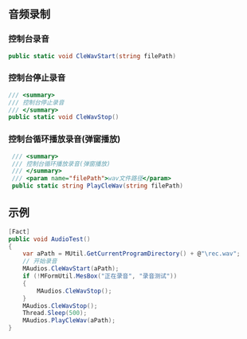 ## 音频录制

### 控制台录音

```csharp
public static void CleWavStart(string filePath)
```

###  控制台停止录音

```csharp
/// <summary>
/// 控制台停止录音
/// </summary>
public static void CleWavStop()
```

### 控制台循环播放录音(弹窗播放)

```csharp
 /// <summary>
 /// 控制台循环播放录音(弹窗播放)
 /// </summary>
 /// <param name="filePath">wav文件路径</param>
 public static string PlayCleWav(string filePath)
```

## 示例

```csharp
[Fact]
public void AudioTest()
{
    var aPath = MUtil.GetCurrentProgramDirectory() + @"\rec.wav";
    // 开始录音
    MAudios.CleWavStart(aPath);
    if (!MFormUtil.MesBox("正在录音", "录音测试"))
    {
        MAudios.CleWavStop();
    }
    MAudios.CleWavStop();
    Thread.Sleep(500); 
    MAudios.PlayCleWav(aPath);
}
```

